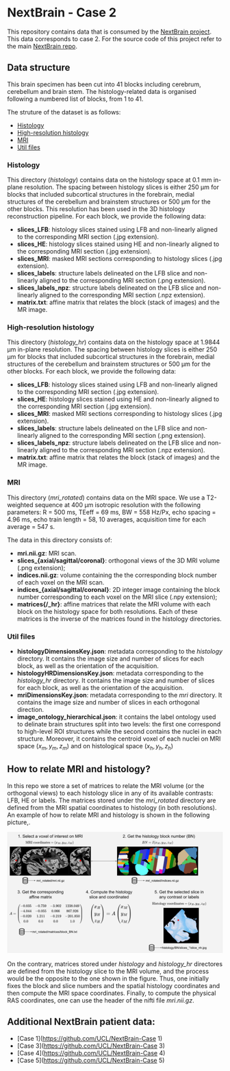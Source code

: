 # NextBrain - Case 2
This repository contains data that is consumed by the [NextBrain project](https://github.com/UCL/NextBrain). This data corresponds to case 2. For the source code of this project refer to the main [NextBrain repo](https://github.com/UCL/NextBrain).

## Data structure
This brain specimen has been cut into 41 blocks including cerebrum, cerebellum and brain stem. The histology-related data is organised following a numbered list of blocks, from 1 to 41. 

The struture of the dataset is as follows:
- [Histology](#histology)
- [High-resolution histology](#histology_hr)
- [MRI](#mri_rotated)
- [Util files](#utils)


<div id='histology'/>
  
### Histology

This directory (_histology_) contains data on the histology space at 0.1 mm in-plane resolution. The spacing between histology slices is either 250 μm for blocks that included subcortical structures in the forebrain, medial structures of the cerebellum and brainstem structures or 500 μm for the other blocks. This resolution has been used in the 3D histology reconstruction pipeline. 
For each block, we provide the following data:
 - __slices_LFB__: histology slices stained using LFB and non-linearly aligned to the corresponding MRI section (.jpg extension).
 - __slices_HE__: histology slices stained using HE and non-linearly aligned to the corresponding MRI section (.jpg extension).
 - __slices_MRI__: masked MRI sections corresponding to histology slices (.jpg extension).
 - __slices_labels__: structure labels delineated on the LFB slice and non-linearly aligned to the corresponding MRI section (.png extension).
 - __slices_labels_npz__: structure labels delineated on the LFB slice and non-linearly aligned to the corresponding MRI section (.npz extension).
 - __matrix.txt__: affine matrix that relates the block (stack of images) and the MR image.

<div id='histology_hr'/>
  
### High-resolution histology

This directory (_histology_hr_) contains data on the histology space at 1.9844 μm in-plane resolution. The spacing between histology slices is either 250 μm for blocks that included subcortical structures in the forebrain, medial structures of the cerebellum and brainstem structures or 500 μm for the other blocks.
For each block, we provide the following data:
 - __slices_LFB__: histology slices stained using LFB and non-linearly aligned to the corresponding MRI section (.jpg extension).
 - __slices_HE__: histology slices stained using HE and non-linearly aligned to the corresponding MRI section (.jpg extension).
 - __slices_MRI__: masked MRI sections corresponding to histology slices (.jpg extension).
 - __slices_labels__: structure labels delineated on the LFB slice and non-linearly aligned to the corresponding MRI section (.png extension).
 - __slices_labels_npz__: structure labels delineated on the LFB slice and non-linearly aligned to the corresponding MRI section (.npz extension).
 - __matrix.txt__: affine matrix that relates the block (stack of images) and the MR image.


<div id='mri_rotated'/>
  
### MRI
This directory (_mri_rotated_) contains data on the MRI space. We use a T2-weighted sequence at 400 μm isotropic resolution with the following parameters: R = 500 ms, TEeff = 69 ms, BW = 558 Hz/Px, echo spacing = 4.96 ms, echo train length = 58, 10 averages, acquisition time for each average = 547 s.

The data in this directory consists of:
- __mri.nii.gz__: MRI scan.
- __slices\_{axial/sagittal/coronal}__: orthogonal views of the 3D MRI volume (.png extension);
- __indices.nii.gz__: volume containing the the corresponding block number of each voxel on the MRI scan.
- __indices\_{axial/sagittal/coronal}__: 2D integer image containing the block number corresponding to each voxel on the MRI slice (.npy extension);
- __matrices{/_hr}__: affine matrices that relate the MRI volume with each block on the histology space for both resolutions. Each of these matrices is the inverse of the matrices found in the histology directories.


<div id='utils'/>
  
### Util files

- __histologyDimensionsKey.json__: metadata corresponding to the *histology* directory. It contains the image size and number of slices for each block, as well as the orientation of the acquisition.
- __histologyHRDimensionsKey.json__: metadata corresponding to the *histology_hr* directory. It contains the image size and number of slices for each block, as well as the orientation of the acquisition.
- __mriDimensionsKey.json__: metadata corresponding to the *mri* directory. It contains the image size and number of slices in each orthogonal direction.
- __image_ontology_hierarchical.json__: it contains the label ontology used to delinate brain structures split into two levels: the first one correspond to high-level ROI structures while the second contains the nuclei in each structure. Moreover, it contains the centroid voxel of each nuclei on MRI space $(x_m, y_m, z_m)$ and on histological space $(x_h, y_h, z_h)$
	

## How to relate MRI and histology?
In this repo we store a set of matrices to relate the MRI volume (or the orthogonal views) to each histology slice in any of its available contrasts: LFB, HE or labels.
The matrices stored under the _mri_rotated_ directory are defined from the MRI spatial coordinates to histology (in both resolutions). An example of how to relate MRI and histology is shown in the following picture,.

![alt text](https://github.com/UCL/NextBrain-Case-2/blob/main/mri2histo.svg?raw=true)

On the contrary, matrices stored under _histology_ and _histology_hr_ directores are defined from the histology slice to the MRI volume, and the process would be the opposite to the one shown in the figure. Thus, one initially fixes the block and slice numbers and the spatial histology coordinates and then compute the MRI space coordinates. Finally, to compute the physical RAS coordinates, one can use the header of the nifti file _mri.nii.gz_.

## Additional NextBrain patient data:
* [Case 1](https://github.com/UCL/NextBrain-Case 1)
* [Case 3](https://github.com/UCL/NextBrain-Case 3)
* [Case 4](https://github.com/UCL/NextBrain-Case 4)
* [Case 5](https://github.com/UCL/NextBrain-Case 5)

